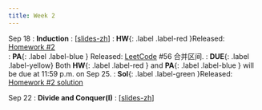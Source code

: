 ```yaml
---
title: Week 2
---
```


Sep 18
: **Induction**
  :  \[[slides-zh](https://basics.sjtu.edu.cn/~yangqizhe/pdf/algo2023w/slides/AlgoLec2-handout-zh.pdf)\]
:  **HW**{: .label .label-red }Released: [Homework #2](https://basics.sjtu.edu.cn/~yangqizhe/pdf/algo2023w/homework/Algo-hw2.pdf)  
: **PA**{: .label .label-blue } Released: [LeetCode](https://leetcode.cn/problems/merge-intervals/) #56 合并区间.
: **DUE**{: .label .label-yellow} Both **HW**{: .label .label-red } and  **PA**{: .label .label-blue } will be due at 11:59 p.m. on Sep 25.
: **Sol**{: .label .label-green }Released: [Homework #2 solution](https://basics.sjtu.edu.cn/~yangqizhe/pdf/algo2023w/homework/Algo-hw2sol.pdf)

Sep 22
: **Divide and Conquer(I)**
  :  \[[slides-zh](https://basics.sjtu.edu.cn/~yangqizhe/pdf/algo2023w/slides/AlgoLec3-handout-zh.pdf)\]

  

